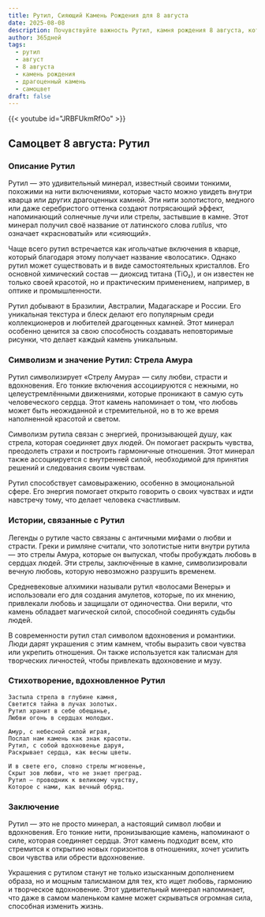 ```yaml
---
title: Рутил, Сияющий Камень Рождения для 8 августа
date: 2025-08-08
description: Почувствуйте важность Рутил, камня рождения 8 августа, который символизирует Стрела Амура. Пусть его красота и значение осветят ваш день.
author: 365дней
tags:
  - рутил
  - август
  - 8 августа
  - камень рождения
  - драгоценный камень
  - самоцвет
draft: false
---
```


{{< youtube id="JRBFUkmRfOo" >}}

## Самоцвет 8 августа: Рутил

### Описание Рутил

Рутил — это удивительный минерал, известный своими тонкими, похожими на нити включениями, которые часто можно увидеть внутри кварца или других драгоценных камней. Эти нити золотистого, медного или даже серебристого оттенка создают потрясающий эффект, напоминающий солнечные лучи или стрелы, застывшие в камне. Этот минерал получил своё название от латинского слова _rutilus_, что означает «красноватый» или «сияющий».

Чаще всего рутил встречается как игольчатые включения в кварце, который благодаря этому получает название «волосатик». Однако рутил может существовать и в виде самостоятельных кристаллов. Его основной химический состав — диоксид титана (TiO₂), и он известен не только своей красотой, но и практическим применением, например, в оптике и промышленности.

Рутил добывают в Бразилии, Австралии, Мадагаскаре и России. Его уникальная текстура и блеск делают его популярным среди коллекционеров и любителей драгоценных камней. Этот минерал особенно ценится за свою способность создавать неповторимые рисунки, что делает каждый камень уникальным.

### Символизм и значение Рутил: Стрела Амура

Рутил символизирует «Стрелу Амура» — силу любви, страсти и вдохновения. Его тонкие включения ассоциируются с нежными, но целеустремлёнными движениями, которые проникают в самую суть человеческого сердца. Этот камень напоминает о том, что любовь может быть неожиданной и стремительной, но в то же время наполненной красотой и светом.

Символизм рутила связан с энергией, пронизывающей душу, как стрела, которая соединяет двух людей. Он помогает раскрыть чувства, преодолеть страхи и построить гармоничные отношения. Этот минерал также ассоциируется с внутренней силой, необходимой для принятия решений и следования своим чувствам.

Рутил способствует самовыражению, особенно в эмоциональной сфере. Его энергия помогает открыто говорить о своих чувствах и идти навстречу тому, что делает человека счастливым.

### Истории, связанные с Рутил

Легенды о рутиле часто связаны с античными мифами о любви и страсти. Греки и римляне считали, что золотистые нити внутри рутила — это стрелы Амура, которые он выпускал, чтобы пробуждать любовь в сердцах людей. Эти стрелы, заключённые в камне, символизировали вечную любовь, которую невозможно разрушить временем.

Средневековые алхимики называли рутил «волосами Венеры» и использовали его для создания амулетов, которые, по их мнению, привлекали любовь и защищали от одиночества. Они верили, что камень обладает магической силой, способной соединять судьбы людей.

В современности рутил стал символом вдохновения и романтики. Люди дарят украшения с этим камнем, чтобы выразить свои чувства или укрепить отношения. Он также используется как талисман для творческих личностей, чтобы привлекать вдохновение и музу.

### Стихотворение, вдохновленное Рутил

```
Застыла стрела в глубине камня,  
Светится тайна в лучах золотых.  
Рутил хранит в себе обещанье,  
Любви огонь в сердцах молодых.

Амур, с небесной силой играя,  
Послал нам камень как знак красоты.  
Рутил, с собой вдохновенье даруя,  
Раскрывает сердца, как весны цветы.

И в свете его, словно стрелы мгновенье,  
Скрыт зов любви, что не знает преград.  
Рутил — проводник к великому чувству,  
Которое с нами, как вечный обряд.
```

### Заключение

Рутил — это не просто минерал, а настоящий символ любви и вдохновения. Его тонкие нити, пронизывающие камень, напоминают о силе, которая соединяет сердца. Этот камень подходит всем, кто стремится к открытию новых горизонтов в отношениях, хочет усилить свои чувства или обрести вдохновение.

Украшения с рутилом станут не только изысканным дополнением образа, но и мощным талисманом для тех, кто ищет любовь, гармонию и творческое вдохновение. Этот удивительный минерал напоминает, что даже в самом маленьком камне может скрываться огромная сила, способная изменить жизнь.